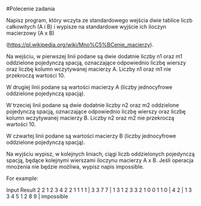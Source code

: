 #Polecenie zadania

Napisz program, który wczyta ze standardowego wejścia dwie tablice liczb całkowitych (A i B) i wypisze na standardowe wyjście ich iloczyn macierzowy (A x B) 

(https://pl.wikipedia.org/wiki/Mno%C5%BCenie_macierzy).

Na wejściu, w pierwszej linii podane są dwie dodatnie liczby n1 oraz m1 oddzielone pojedynczą spacją, oznaczające odpowiednio liczbę wierszy oraz liczbę kolumn wczytywanej macierzy A. Liczby n1 oraz m1 nie przekroczą wartości 10.

W drugiej linii podane są wartości macierzy A (liczby jednocyfrowe oddzielone pojedynczą spacją).

W trzeciej linii podane są dwie dodatnie liczby n2 oraz m2 oddzielone pojedynczą spacją, oznaczające odpowiednio liczbę wierszy oraz liczbę kolumn wczytywanej macierzy B. Liczby n2 oraz m2 nie przekroczą wartości 10.

W czwartej linii podane są wartości macierzy B (liczby jednocyfrowe oddzielone pojedynczą spacją).

Na wyjściu wypisz, w kolejnych liniach, ciągi liczb oddzielonych pojedynczą spacją, będące kolejnymi wierszami iloczynu macierzy A x B. Jeśli operacja mnożenia nie będzie możliwa, wypisz napis impossible.

For example:

Input	Result
2 2
1 2 3 4
2 2
1 1 1 1
|
3 3
7 7
|
1 3
1 2 3
3 2
1 0 0 1 1 0
|
4 2
|
1 3
3 4 5
1 2
8 9
|
impossible
